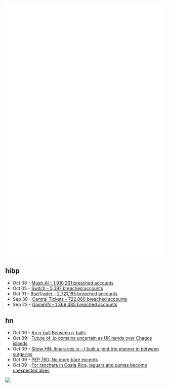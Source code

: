 ![Metrics](https://raw.githubusercontent.com/phixion/phixion/master/metrics.svg)

## hibp

<!--
for https://github.com/phixion/phixion/blob/main/.github/workflows/feeds.yml
-->
<!--START_SECTION:haveibeenpwnd-->
- Oct 08 - [Muah.AI - 1,910,261 breached accounts](https://haveibeenpwned.com/PwnedWebsites#Muah)
- Oct 05 - [Switch - 5,397 breached accounts](https://haveibeenpwned.com/PwnedWebsites#Switch)
- Oct 01 - [BudTrader - 2,721,185 breached accounts](https://haveibeenpwned.com/PwnedWebsites#BudTrader)
- Sep 30 - [Central Tickets - 722,860 breached accounts](https://haveibeenpwned.com/PwnedWebsites#CentralTickets)
- Sep 23 - [GameVN - 1,369,485 breached accounts](https://haveibeenpwned.com/PwnedWebsites#GameVN)
<!--END_SECTION:haveibeenpwnd-->

## hn

<!--
for https://github.com/phixion/phixion/blob/main/.github/workflows/feeds.yml
-->
<!--START_SECTION:hn-->
- Oct 09 - [An n-ball Between n-balls](https://www.arnaldur.be/writing/about/an-n-ball-between-n-balls)
- Oct 09 - [Future of .io domains uncertain as UK hands over Chagos islands](https://domainincite.com/30395-future-of-io-domains-uncertain-as-uk-hands-over-chagos-islands)
- Oct 09 - [Show HN: Itineraries.io – I built a joint trip planner in between surgeries](https://itineraries.io)
- Oct 09 - [PEP 760: No more bare excepts](https://discuss.python.org/t/pep-760-no-more-bare-excepts/67182)
- Oct 09 - [For ranchers in Costa Rica, jaguars and pumas become unexpected allies](https://news.mongabay.com/2024/10/for-ranchers-in-costa-rica-jaguars-and-pumas-become-unexpected-allies/)
<!--END_SECTION:hn-->

<!--
for https://yhype.me
-->
![](https://hit.yhype.me/github/profile?user_id=13013670)
